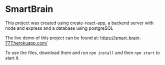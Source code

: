 # SmartBrain
This project was created using create-react-app, a backend server with node and express and a database using postgreSQL

The live demo of this project can be found at: https://smart-brain-777.herokuapp.com/

To use the files, download them and run ```npm install``` and then ```npm start``` to start it.
